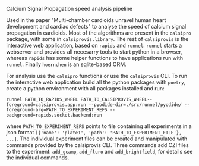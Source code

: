 Calcium Signal Propagation speed analysis pipeline

Used in the paper "Multi-chamber cardioids unravel human heart development and cardiac defects" to analyse the speed of calcium signal propagation in cardioids. Most of the algorithms are present in the `calsipro` package, with some in `calsiprovis.library`. The rest of `calsiprovis` is the interactive web application, based on `rapids` and `runnel`. `runnel` starts a webserver and provides all necesarry tools to start python in a browser, whereas `rapids` has some helper functions to have applications run with `runnel`. Finally `hoernchen` is an sqlite-based ORM.

For analysis use the `calsipro` functions or use the `calsiprovis` CLI. To run the interactive web application build all the python packages with `poetry`, create a python environment with all packages installed and run:

`runnel PATH_TO_RAPIDS_WHEEL PATH_TO_CALSIPROVIS_WHEEL--foreground=calsiprovis.app:run --pyodide-dir=./src/runnel/pyodide/ --foreground-arg=PATH_TO_EXPERIMENT_REFS --background=rapids.socket.backend:run`

where `PATH_TO_EXPERIMENT_REFS` points to file containing all experiments in a json format `[{'name': 'plate1', 'path': 'PATH_TO_EXPERIMENT_FILE'}, ...]`. The individual experiment files can be created and manipulated with commands provided by the calsiprovis CLI. Three commands add CZI files to the experiment: `add_gcamp`, `add_fluro` and `add_brightfield`, for details see the individual commands.

